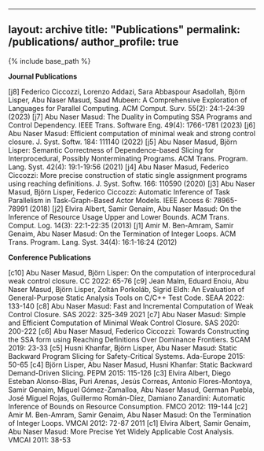 <!-- 
{% if author.googlescholar %}
  You can also find my articles on <u><a href="{{author.googlescholar}}">my Google Scholar profile</a>.</u>
{% endif %}

{% include base_path %}

{% for post in site.publications reversed %}
  {% include archive-single.html %}
{% endfor %}
-->
---
layout: archive
title: "Publications"
permalink: /publications/
author_profile: true
---

{% include base_path %}

**Journal Publications**

[j8] Federico Ciccozzi, Lorenzo Addazi, Sara Abbaspour Asadollah, Björn Lisper, Abu Naser Masud, Saad Mubeen: A Comprehensive Exploration of Languages for Parallel Computing. ACM Comput. Surv. 55(2): 24:1-24:39 (2023) [j7] Abu Naser Masud: The Duality in Computing SSA Programs and Control Dependency. IEEE Trans. Software Eng. 49(4): 1766-1781 (2023) [j6] Abu Naser Masud: Efficient computation of minimal weak and strong control closure. J. Syst. Softw. 184: 111140 (2022) [j5] Abu Naser Masud, Björn Lisper: Semantic Correctness of Dependence-based Slicing for Interprocedural, Possibly Nonterminating Programs. ACM Trans. Program. Lang. Syst. 42(4): 19:1-19:56 (2021) [j4] Abu Naser Masud, Federico Ciccozzi: More precise construction of static single assignment programs using reaching definitions. J. Syst. Softw. 166: 110590 (2020) [j3] Abu Naser Masud, Björn Lisper, Federico Ciccozzi: Automatic Inference of Task Parallelism in Task-Graph-Based Actor Models. IEEE Access 6: 78965-78991 (2018) [j2] Elvira Albert, Samir Genaim, Abu Naser Masud: On the Inference of Resource Usage Upper and Lower Bounds. ACM Trans. Comput. Log. 14(3): 22:1-22:35 (2013) [j1] Amir M. Ben-Amram, Samir Genaim, Abu Naser Masud: On the Termination of Integer Loops. ACM Trans. Program. Lang. Syst. 34(4): 16:1-16:24 (2012)

**Conference Publications**

[c10] Abu Naser Masud, Björn Lisper: On the computation of interprocedural weak control closure. CC 2022: 65-76 [c9] Jean Malm, Eduard Enoiu, Abu Naser Masud, Björn Lisper, Zoltán Porkoláb, Sigrid Eldh: An Evaluation of General-Purpose Static Analysis Tools on C/C++ Test Code. SEAA 2022: 133-140 [c8] Abu Naser Masud: Fast and Incremental Computation of Weak Control Closure. SAS 2022: 325-349 2021 [c7] Abu Naser Masud: Simple and Efficient Computation of Minimal Weak Control Closure. SAS 2020: 200-222 [c6] Abu Naser Masud, Federico Ciccozzi: Towards Constructing the SSA form using Reaching Definitions Over Dominance Frontiers. SCAM 2019: 23-33 [c5] Husni Khanfar, Björn Lisper, Abu Naser Masud: Static Backward Program Slicing for Safety-Critical Systems. Ada-Europe 2015: 50-65 [c4] Björn Lisper, Abu Naser Masud, Husni Khanfar: Static Backward Demand-Driven Slicing. PEPM 2015: 115-126 [c3] Elvira Albert, Diego Esteban Alonso-Blas, Puri Arenas, Jesús Correas, Antonio Flores-Montoya, Samir Genaim, Miguel Gómez-Zamalloa, Abu Naser Masud, German Puebla, José Miguel Rojas, Guillermo Román-Díez, Damiano Zanardini: Automatic Inference of Bounds on Resource Consumption. FMCO 2012: 119-144 [c2] Amir M. Ben-Amram, Samir Genaim, Abu Naser Masud: On the Termination of Integer Loops. VMCAI 2012: 72-87 2011 [c1] Elvira Albert, Samir Genaim, Abu Naser Masud: More Precise Yet Widely Applicable Cost Analysis. VMCAI 2011: 38-53
